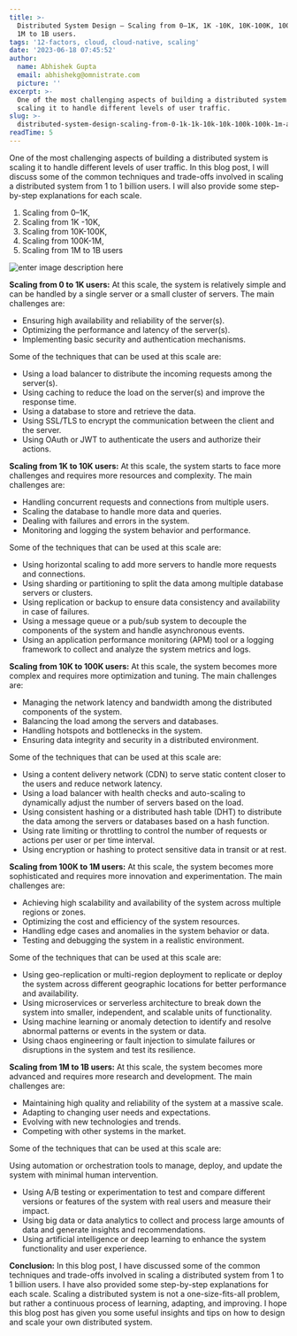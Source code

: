 ```yaml
---
title: >-
  Distributed System Design — Scaling from 0–1K, 1K -10K, 10K-100K, 100K-1M, and
  1M to 1B users.
tags: '12-factors, cloud, cloud-native, scaling'
date: '2023-06-18 07:45:52'
author:
  name: Abhishek Gupta
  email: abhishekg@omnistrate.com
  picture: ''
excerpt: >-
  One of the most challenging aspects of building a distributed system is
  scaling it to handle different levels of user traffic.
slug: >-
  distributed-system-design-scaling-from-0-1k-1k-10k-10k-100k-100k-1m-and-1m-to-1b-users
readTime: 5
---
```


One of the most challenging aspects of building a distributed system is scaling it to handle different levels of user traffic. In this blog post, I will discuss some of the common techniques and trade-offs involved in scaling a distributed system from 1 to 1 billion users. 
I will also provide some step-by-step explanations for each scale.

 1. Scaling from 0–1K,  
 2. Scaling from 1K -10K, 
 3. Scaling from 10K-100K,
 4. Scaling from 100K-1M, 
 5. Scaling from 1M to 1B users

![enter image description here][1]

**Scaling from 0 to 1K users:**
At this scale, the system is relatively simple and can be handled by a single server or a small cluster of servers. The main challenges are:

- Ensuring high availability and reliability of the server(s).
- Optimizing the performance and latency of the server(s).
- Implementing basic security and authentication mechanisms.

Some of the techniques that can be used at this scale are:

- Using a load balancer to distribute the incoming requests among the server(s).
- Using caching to reduce the load on the server(s) and improve the response time.
- Using a database to store and retrieve the data.
- Using SSL/TLS to encrypt the communication between the client and the server.
- Using OAuth or JWT to authenticate the users and authorize their actions.

**Scaling from 1K to 10K users:**
At this scale, the system starts to face more challenges and requires more resources and complexity. The main challenges are:

- Handling concurrent requests and connections from multiple users.
- Scaling the database to handle more data and queries.
- Dealing with failures and errors in the system.
- Monitoring and logging the system behavior and performance.

Some of the techniques that can be used at this scale are:

- Using horizontal scaling to add more servers to handle more requests and connections.
- Using sharding or partitioning to split the data among multiple database servers or clusters.
- Using replication or backup to ensure data consistency and availability in case of failures.
- Using a message queue or a pub/sub system to decouple the components of the system and handle asynchronous events.
- Using an application performance monitoring (APM) tool or a logging framework to collect and analyze the system metrics and logs.

**Scaling from 10K to 100K users:**
At this scale, the system becomes more complex and requires more optimization and tuning. The main challenges are:

- Managing the network latency and bandwidth among the distributed components of the system.
- Balancing the load among the servers and databases.
- Handling hotspots and bottlenecks in the system.
- Ensuring data integrity and security in a distributed environment.

Some of the techniques that can be used at this scale are:

- Using a content delivery network (CDN) to serve static content closer to the users and reduce network latency.
- Using a load balancer with health checks and auto-scaling to dynamically adjust the number of servers based on the load.
- Using consistent hashing or a distributed hash table (DHT) to distribute the data among the servers or databases based on a hash function.
- Using rate limiting or throttling to control the number of requests or actions per user or per time interval.
- Using encryption or hashing to protect sensitive data in transit or at rest.

**Scaling from 100K to 1M users:**
At this scale, the system becomes more sophisticated and requires more innovation and experimentation. The main challenges are:

- Achieving high scalability and availability of the system across multiple regions or zones.
- Optimizing the cost and efficiency of the system resources.
- Handling edge cases and anomalies in the system behavior or data.
- Testing and debugging the system in a realistic environment.

Some of the techniques that can be used at this scale are:

- Using geo-replication or multi-region deployment to replicate or deploy the system across different geographic locations for better performance and availability.
- Using microservices or serverless architecture to break down the system into smaller, independent, and scalable units of functionality.
- Using machine learning or anomaly detection to identify and resolve abnormal patterns or events in the system or data.
- Using chaos engineering or fault injection to simulate failures or disruptions in the system and test its resilience.

**Scaling from 1M to 1B users:**
At this scale, the system becomes more advanced and requires more research and development. The main challenges are:

- Maintaining high quality and reliability of the system at a massive scale.
- Adapting to changing user needs and expectations.
- Evolving with new technologies and trends.
- Competing with other systems in the market.

Some of the techniques that can be used at this scale are:

Using automation or orchestration tools to manage, deploy, and update the system with minimal human intervention.
- Using A/B testing or experimentation to test and compare different versions or features of the system with real users and measure their impact.
- Using big data or data analytics to collect and process large amounts of data and generate insights and recommendations.
- Using artificial intelligence or deep learning to enhance the system functionality and user experience.

**Conclusion:**
In this blog post, I have discussed some of the common techniques and trade-offs involved in scaling a distributed system from 1 to 1 billion users. I have also provided some step-by-step explanations for each scale. Scaling a distributed system is not a one-size-fits-all problem, but rather a continuous process of learning, adapting, and improving. I hope this blog post has given you some useful insights and tips on how to design and scale your own distributed system.

  [1]: https://miro.medium.com/v2/resize:fit:640/format:webp/1*bTwNCvLpPW-SVz1IaMFyxA.png
